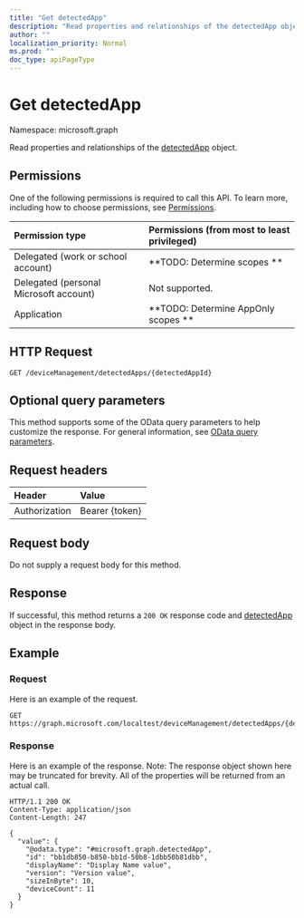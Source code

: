 ```yaml
---
title: "Get detectedApp"
description: "Read properties and relationships of the detectedApp object."
author: ""
localization_priority: Normal
ms.prod: ""
doc_type: apiPageType
---
```


# Get detectedApp

Namespace: microsoft.graph

Read properties and relationships of the [detectedApp](../resources/detectedapp.md) object.

## Permissions
One of the following permissions is required to call this API. To learn more, including how to choose permissions, see [Permissions](/concepts/permissions-reference.md).

|Permission type|Permissions (from most to least privileged)|
|:---|:---|
|Delegated (work or school account)|**TODO: Determine scopes **|
|Delegated (personal Microsoft account)|Not supported.|
|Application|**TODO: Determine AppOnly scopes **|

## HTTP Request
<!-- {
  "blockType": "ignored"
}
-->
``` http
GET /deviceManagement/detectedApps/{detectedAppId}
```

## Optional query parameters
This method supports some of the OData query parameters to help customize the response. For general information, see [OData query parameters](/graph/query-parameters).

## Request headers
|Header|Value|
|:---|:---|
|Authorization|Bearer {token}|

## Request body
Do not supply a request body for this method.

## Response
If successful, this method returns a `200 OK` response code and [detectedApp](../resources/detectedapp.md) object in the response body.

## Example

### Request
Here is an example of the request.
<!-- {
  "blockType": "request",
  "name": "get_detectedapp"
}
-->
``` http
GET https://graph.microsoft.com/localtest/deviceManagement/detectedApps/{detectedAppId}
```

### Response
Here is an example of the response. Note: The response object shown here may be truncated for brevity. All of the properties will be returned from an actual call.
<!-- {
  "blockType": "response",
  "truncated": true,
  "@odata.type": "microsoft.graph.detectedApp"
}
-->
``` http
HTTP/1.1 200 OK
Content-Type: application/json
Content-Length: 247

{
  "value": {
    "@odata.type": "#microsoft.graph.detectedApp",
    "id": "bb1db850-b850-bb1d-50b8-1dbb50b81dbb",
    "displayName": "Display Name value",
    "version": "Version value",
    "sizeInByte": 10,
    "deviceCount": 11
  }
}
```

